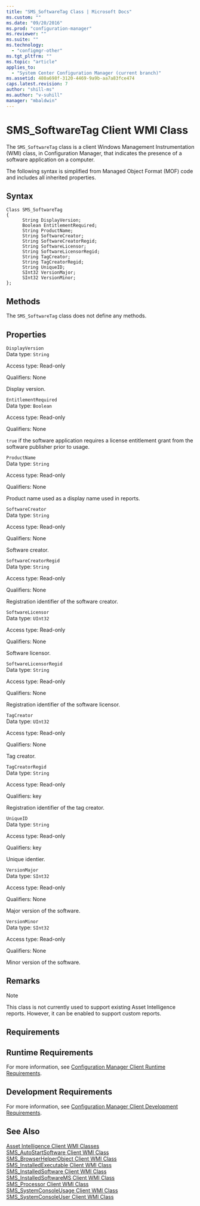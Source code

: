 ```yaml
---
title: "SMS_SoftwareTag Class | Microsoft Docs"
ms.custom: ""
ms.date: "09/20/2016"
ms.prod: "configuration-manager"
ms.reviewer: ""
ms.suite: ""
ms.technology:
  - "configmgr-other"
ms.tgt_pltfrm: ""
ms.topic: "article"
applies_to:
  - "System Center Configuration Manager (current branch)"
ms.assetid: 480a698f-3120-4469-9a9b-aa7a83fce474
caps.latest.revision: 7
author: "shill-ms"
ms.author: "v-suhill"
manager: "mbaldwin"
---
```

# SMS_SoftwareTag Client WMI Class
The `SMS_SoftwareTag` class is a client Windows Management Instrumentation (WMI) class, in Configuration Manager, that indicates the presence of a software application on a computer.  

 The following syntax is simplified from Managed Object Format (MOF) code and includes all inherited properties.  

## Syntax  

```  
Class SMS_SoftwareTag  
{  
      String DisplayVersion;  
      Boolean EntitlementRequired;  
      String ProductName;  
      String SoftwareCreator;  
      String SoftwareCreatorRegid;  
      String SoftwareLicensor;  
      String SoftwareLicensorRegid;  
      String TagCreator;  
      String TagCreatorRegid;  
      String UniqueID;  
      SInt32 VersionMajor;  
      SInt32 VersionMinor;  
};  
```  

## Methods  
 The `SMS_SoftwareTag` class does not define any methods.  

## Properties  
 `DisplayVersion`  
 Data type: `String`  

 Access type: Read-only  

 Qualifiers: None  

 Display version.  

 `EntitlementRequired`  
 Data type: `Boolean`  

 Access type: Read-only  

 Qualifiers: None  

 `true` if the software application requires a license entitlement grant from the software publisher prior to usage.  

 `ProductName`  
 Data type: `String`  

 Access type: Read-only  

 Qualifiers: None  

 Product name used as a display name used in reports.  

 `SoftwareCreator`  
 Data type: `String`  

 Access type: Read-only  

 Qualifiers: None  

 Software creator.  

 `SoftwareCreatorRegid`  
 Data type: `String`  

 Access type: Read-only  

 Qualifiers: None  

 Registration identifier of the software creator.  

 `SoftwareLicensor`  
 Data type: `UInt32`  

 Access type: Read-only  

 Qualifiers: None  

 Software licensor.  

 `SoftwareLicensorRegid`  
 Data type: `String`  

 Access type: Read-only  

 Qualifiers: None  

 Registration identifier of the software licensor.  

 `TagCreator`  
 Data type: `UInt32`  

 Access type: Read-only  

 Qualifiers: None  

 Tag creator.  

 `TagCreatorRegid`  
 Data type: `String`  

 Access type: Read-only  

 Qualifiers: key  

 Registration identifier of the tag creator.  

 `UniqueID`  
 Data type: `String`  

 Access type: Read-only  

 Qualifiers: key  

 Unique identier.  

 `VersionMajor`  
 Data type: `SInt32`  

 Access type: Read-only  

 Qualifiers: None  

 Major version of the software.  

 `VersionMinor`  
 Data type: `SInt32`  

 Access type: Read-only  

 Qualifiers: None  

 Minor version of the software.  

## Remarks  

> [!NOTE]
>  This class is not currently used to support existing Asset Intelligence reports. However, it can be enabled to support custom reports.  

## Requirements  

## Runtime Requirements  
 For more information, see [Configuration Manager Client Runtime Requirements](../../../../../develop/core/reqs/client-runtime-requirements.md).  

## Development Requirements  
 For more information, see [Configuration Manager Client Development Requirements](../../../../../develop/core/reqs/client-development-requirements.md).  

## See Also  
 [Asset Intelligence Client WMI Classes](../../../../../develop/reference/core/clients/client-classes/asset-intelligence-client-wmi-classes.md)   
 [SMS_AutoStartSoftware Client WMI Class](../../../../../develop/reference/core/clients/client-classes/sms_autostartsoftware-client-wmi-class.md)   
 [SMS_BrowserHelperObject Client WMI Class](../../../../../develop/reference/core/clients/client-classes/sms_browserhelperobject-client-wmi-class.md)   
 [SMS_InstalledExecutable Client WMI Class](../../../../../develop/reference/core/clients/client-classes/sms_installedexecutable-client-wmi-class.md)   
 [SMS_InstalledSoftware Client WMI Class](../../../../../develop/reference/core/clients/client-classes/sms_installedsoftware-client-wmi-class.md)   
 [SMS_InstalledSoftwareMS Client WMI Class](../../../../../develop/reference/core/clients/client-classes/sms_installedsoftwarems-client-wmi-class.md)   
 [SMS_Processor Client WMI Class](../../../../../develop/reference/core/clients/client-classes/sms_processor-client-wmi-class.md)   
 [SMS_SystemConsoleUsage Client WMI Class](../../../../../develop/reference/core/clients/client-classes/sms_systemconsoleusage-client-wmi-class.md)   
 [SMS_SystemConsoleUser Client WMI Class](../../../../../develop/reference/core/clients/client-classes/sms_systemconsoleuser-client-wmi-class.md)
